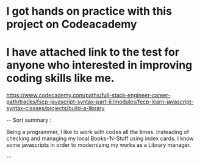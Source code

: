# I got hands on practice with this project on Codeacademy 

# I have attached link to the test for anyone who interested in improving coding skills like me. 

   https://www.codecademy.com/paths/full-stack-engineer-career-path/tracks/fscp-javascript-syntax-part-iii/modules/fecp-learn-javascript-syntax-classes/projects/build-a-library


-- Sort summary : 
    
   Being a programmer, I like to work with codes all the times. Insteading of checking and managing my local Books-‘N-Stuff using index cards. I know some javascripts in order to modernizing my works as a Library manager. 

   -- 

   